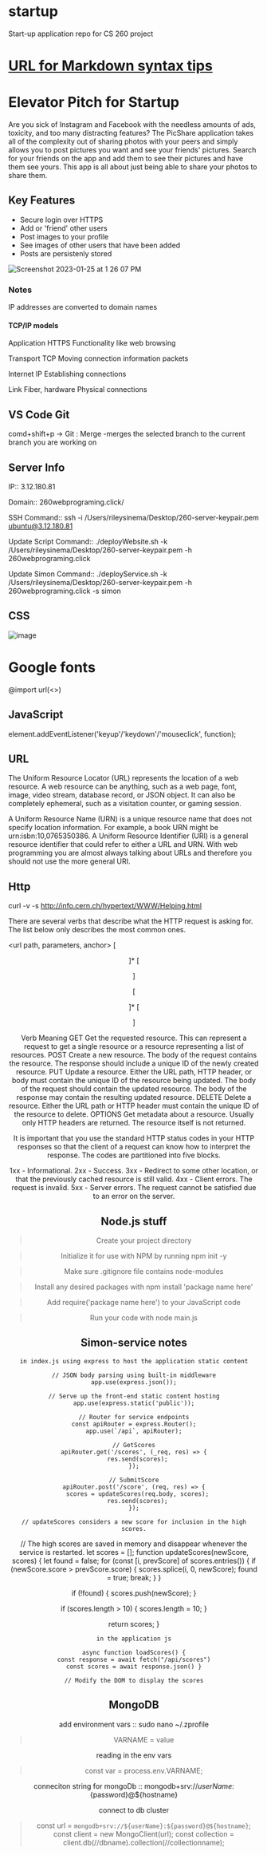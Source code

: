 # startup
Start-up application repo for CS 260 project


# [URL for Markdown syntax tips](https://docs.github.com/en/get-started/writing-on-github/getting-started-with-writing-and-formatting-on-github/basic-writing-and-formatting-syntax)

# Elevator Pitch for Startup

Are you sick of Instagram and Facebook with the needless amounts of ads, toxicity, and too many distracting features? The PicShare application takes all of the complexity out of sharing photos with your peers and simply allows you to post pictures you want and see your friends' pictures. Search for your friends on the app and add them to see their pictures and have them see yours. This app is all about just being able to share your photos to share them.

## Key Features

- Secure login over HTTPS
- Add or 'friend' other users
- Post images to your profile
- See images of other users that have been added
- Posts are persistenly stored

![Screenshot 2023-01-25 at 1 26 07 PM](https://user-images.githubusercontent.com/122413893/214682423-0e880b20-3310-4fa8-96ef-d7bbbf1cc60c.png)


### Notes

IP addresses are converted to domain names

#### TCP/IP models

Application	HTTPS	Functionality like web browsing

Transport	TCP	Moving connection information packets

Internet	IP	Establishing connections

Link	Fiber, hardware	Physical connections

## VS Code Git

comd+shift+p -> Git : Merge 
-merges the selected branch to the current branch you are working on

## Server Info

IP:: 3.12.180.81

Domain:: 260webprograming.click/

SSH Command:: ssh -i /Users/rileysinema/Desktop/260-server-keypair.pem ubuntu@3.12.180.81

Update Script Command:: ./deployWebsite.sh -k /Users/rileysinema/Desktop/260-server-keypair.pem -h 260webprograming.click

Update Simon Command:: ./deployService.sh -k /Users/rileysinema/Desktop/260-server-keypair.pem -h 260webprograming.click -s simon

## CSS

![image](https://user-images.githubusercontent.com/122413893/218875567-b7ed1e5a-84f7-420e-b766-58b103de5368.png)

# Google fonts
@import url(<<href to googleapi font css family>>)
  
## JavaScript

element.addEventListener('keyup'/'keydown'/'mouseclick', function);
  
## URL
  
The Uniform Resource Locator (URL) represents the location of a web resource. A web resource can be anything, such as a web page, font, image, video stream, database record, or JSON object. It can also be completely ephemeral, such as a visitation counter, or gaming session.

A Uniform Resource Name (URN) is a unique resource name that does not specify location information. For example, a book URN might be urn:isbn:10,0765350386. A Uniform Resource Identifier (URI) is a general resource identifier that could refer to either a URL and URN. With web programming you are almost always talking about URLs and therefore you should not use the more general URI.
  
## Http
  
curl -v -s http://info.cern.ch/hypertext/WWW/Helping.html
  
There are several verbs that describe what the HTTP request is asking for. The list below only describes the most common ones.

<verb> <url path, parameters, anchor> <version>
[<header key: value>]*
[

  <body>
]
    
<version> <status code> <status string>
[<header key: value>]*
[

  <body>
]

Verb	Meaning
GET	Get the requested resource. This can represent a request to get a single resource or a resource representing a list of resources.
POST	Create a new resource. The body of the request contains the resource. The response should include a unique ID of the newly created resource.
PUT	Update a resource. Either the URL path, HTTP header, or body must contain the unique ID of the resource being updated. The body of the request should contain the updated resource. The body of the response may contain the resulting updated resource.
DELETE	Delete a resource. Either the URL path or HTTP header must contain the unique ID of the resource to delete.
OPTIONS	Get metadata about a resource. Usually only HTTP headers are returned. The resource itself is not returned.
  
It is important that you use the standard HTTP status codes in your HTTP responses so that the client of a request can know how to interpret the response. The codes are partitioned into five blocks.

1xx - Informational.
2xx - Success.
3xx - Redirect to some other location, or that the previously cached resource is still valid.
4xx - Client errors. The request is invalid.
5xx - Server errors. The request cannot be satisfied due to an error on the server.
    
## Node.js stuff
    

>Create your project directory
    
>Initialize it for use with NPM by running npm init -y
    
>Make sure .gitignore file contains node-modules
    
>Install any desired packages with npm install 'package name here'
    
>Add require('package name here') to your JavaScript code
    
>Run your code with node main.js
    
    
## Simon-service notes
     
    in index.js using express to host the application static content
    
    // JSON body parsing using built-in middleware
    app.use(express.json());

    // Serve up the front-end static content hosting
    app.use(express.static('public'));

    // Router for service endpoints
    const apiRouter = express.Router();
    app.use(`/api`, apiRouter);

    // GetScores
    apiRouter.get('/scores', (_req, res) => {
      res.send(scores);
    });

    // SubmitScore
    apiRouter.post('/score', (req, res) => {
      scores = updateScores(req.body, scores);
      res.send(scores);
    });
    
    // updateScores considers a new score for inclusion in the high scores.
// The high scores are saved in memory and disappear whenever the service is restarted.
let scores = [];
function updateScores(newScore, scores) {
  let found = false;
  for (const [i, prevScore] of scores.entries()) {
    if (newScore.score > prevScore.score) {
      scores.splice(i, 0, newScore);
      found = true;
      break;
    }
  }

  if (!found) {
    scores.push(newScore);
  }

  if (scores.length > 10) {
    scores.length = 10;
  }

  return scores;
}

    
    
    in the application js
    
    async function loadScores() {
    const response = await fetch("/api/scores")
    const scores = await response.json() }

    // Modify the DOM to display the scores
    
## MongoDB

add environment vars :: sudo nano ~/.zprofile
> VARNAME = value

reading in the env vars
> const var = process.env.VARNAME;

conneciton string for mongoDb :: mongodb+srv://${userName}:${password}@${hostname}

connect to db cluster
> const url = `mongodb+srv://${userName}:${password}@${hostname}`;
> const client = new MongoClient(url);
> const collection = client.db(//dbname).collection(//collectionname);
